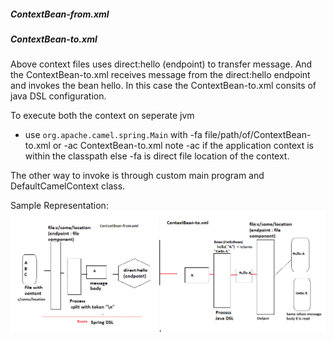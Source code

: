 ##### ContextBean-from.xml
##### ContextBean-to.xml

Above context files uses direct:hello (endpoint) to transfer message.
And the ContextBean-to.xml receives message from the direct:hello endpoint and invokes the bean hello.
In this case the ContextBean-to.xml consits of java DSL configuration.

To execute both the context on seperate jvm
  - use ```org.apache.camel.spring.Main``` with -fa file/path/of/ContextBean-to.xml or -ac ContextBean-to.xml 
  note -ac if the application context is within the classpath else -fa is direct file location of the context.
  
  The other way to invoke is through custom main program and DefaultCamelContext class.
  
  Sample Representation:
  ![](https://github.com/thirumurthis/CamelUnderstanding/blob/master/CamelSampleRepresentation.png)

